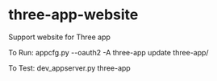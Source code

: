 # three-app-website

Support website for Three app

To Run: appcfg.py --oauth2 -A three-app update three-app/

To Test: dev_appserver.py three-app
